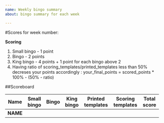 ```yaml
---
name: Weekly bingo summary
about: bingo summary for each week

---
```


#Scores for week number:

**Scoring**

1. Small bingo - 1 point
2. Bingo - 2 points
3. King bingo - 4 points + 1 point for each bingo above 2
4. Having ratio of scoring_templates/printed_templates less than 50% decreses your points accordingly : your_final_points = scored_points * 100% - (50% - ratio)

##Scoreboard

Name| Small bingo | Bingo | King bingo | Printed templates | Scoring templates | Total score
------------ | ------------- | ------------- | ------------- | ------------- | ------------- | -------------
**NAME** |  | |  | | |
